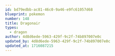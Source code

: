 ```yaml
---
id: bd79edbb-ac81-46c0-9a46-e9fc61057d68
blueprint: pokemon
number: 148
title: Dragonair
types:
  - dragon
author: 4d8d6ede-5963-429f-9c2f-74b897007e0c
updated_by: 4d8d6ede-5963-429f-9c2f-74b897007e0c
updated_at: 1716087215
---
```

